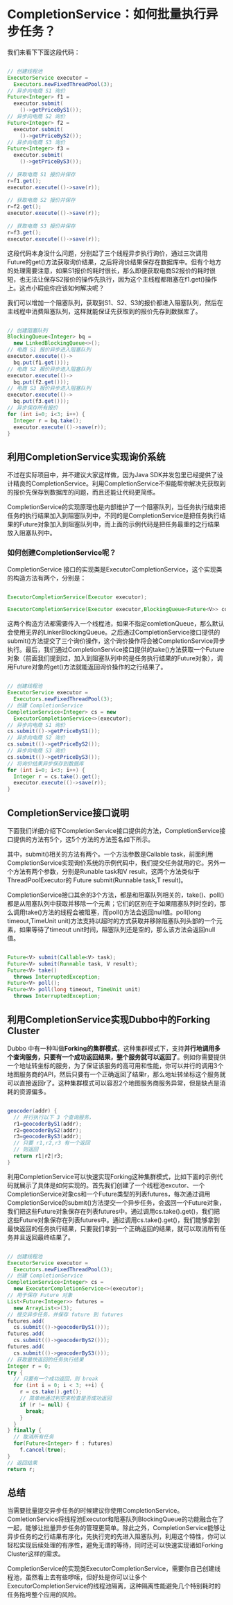 # CompletionService：如何批量执行异步任务？

我们来看下下面这段代码：

```java

// 创建线程池
ExecutorService executor =
  Executors.newFixedThreadPool(3);
// 异步向电商 S1 询价
Future<Integer> f1 = 
  executor.submit(
    ()->getPriceByS1());
// 异步向电商 S2 询价
Future<Integer> f2 = 
  executor.submit(
    ()->getPriceByS2());
// 异步向电商 S3 询价
Future<Integer> f3 = 
  executor.submit(
    ()->getPriceByS3());
    
// 获取电商 S1 报价并保存
r=f1.get();
executor.execute(()->save(r));
  
// 获取电商 S2 报价并保存
r=f2.get();
executor.execute(()->save(r));
  
// 获取电商 S3 报价并保存  
r=f3.get();
executor.execute(()->save(r));

```

这段代码本身没什么问题，分别起了三个线程异步执行询价，通过三次调用Future的get()方法获取询价结果，之后将询价结果保存在数据库中。但有个地方的处理需要注意，如果S1报价的耗时很长，那么即便获取电商S2报价的耗时很短，也无法让保存S2报价的操作先执行，因为这个主线程都阻塞在f1.get()操作上。这点小瑕疵你应该如何解决呢？

我们可以增加一个阻塞队列，获取到S1、S2、S3的报价都进入阻塞队列，然后在主线程中消费阻塞队列，这样就能保证先获取到的报价先存到数据库了。

```java

// 创建阻塞队列
BlockingQueue<Integer> bq =
  new LinkedBlockingQueue<>();
// 电商 S1 报价异步进入阻塞队列  
executor.execute(()->
  bq.put(f1.get()));
// 电商 S2 报价异步进入阻塞队列  
executor.execute(()->
  bq.put(f2.get()));
// 电商 S3 报价异步进入阻塞队列  
executor.execute(()->
  bq.put(f3.get()));
// 异步保存所有报价  
for (int i=0; i<3; i++) {
  Integer r = bq.take();
  executor.execute(()->save(r));
}  

```

## 利用CompletionService实现询价系统

不过在实际项目中，并不建议大家这样做，因为Java SDK并发包里已经提供了设计精良的CompletionService。利用CompletionService不但能帮你解决先获取到的报价先保存到数据库的问题，而且还能让代码更简练。

CompletionService的实现原理也是内部维护了一个阻塞队列，当任务执行结束把任务的执行结果加入到阻塞队列中，不同的是CompletionService是把任务执行结果的Future对象加入到阻塞队列中，而上面的示例代码是把任务最重的之行结果放入阻塞队列中。

### 如何创建CompletionService呢？

CompletionService 接口的实现类是ExecutorCompletionService，这个实现类的构造方法有两个，分别是：

```java

ExecutorCompletionService(Executor executor);

ExecutorCompletionService(Executor executor,BlockingQueue<Future<V>> completionQueue);

```

这两个构造方法都需要传入一个线程池，如果不指定comletionQueue，那么默认会使用无界的LinkerBlockingQueue。之后通过CompletionService接口提供的submit()方法提交了三个询价操作，这个询价操作将会被CompletionService异步执行。最后，我们通过CompletionService接口提供的take()方法获取一个Future对象（前面我们提到过，加入到阻塞队列中的是任务执行结果的Future对象），调用Future对象的get()方法就能返回询价操作的之行结果了。

```java

// 创建线程池
ExecutorService executor = 
  Executors.newFixedThreadPool(3);
// 创建 CompletionService
CompletionService<Integer> cs = new 
  ExecutorCompletionService<>(executor);
// 异步向电商 S1 询价
cs.submit(()->getPriceByS1());
// 异步向电商 S2 询价
cs.submit(()->getPriceByS2());
// 异步向电商 S3 询价
cs.submit(()->getPriceByS3());
// 将询价结果异步保存到数据库
for (int i=0; i<3; i++) {
  Integer r = cs.take().get();
  executor.execute(()->save(r));
}

```

## CompletionService接口说明

下面我们详细介绍下CompletionService接口提供的方法，CompletionService接口提供的方法有5个，这5个方法的方法签名如下所示。

其中，submit()相关的方法有两个。一个方法参数是Callable<V> task，前面利用CompletionService实现询价系统的示例代码中，我们提交任务就用的它。另外一个方法有两个参数，分别是Runable task和V result，这两个方法类似于ThreadPoolExecutor的<T> Future<T> submit(Runnable task,T result)。

CompletionService接口其余的3个方法，都是和阻塞队列相关的，take()、poll()都是从阻塞队列中获取并移除一个元素；它们的区别在于如果阻塞队列时空的，那么调用take()方法的线程会被阻塞，而poll()方法会返回null值。poll(long timeout,TimeUnit unit)方法支持以超时的方式获取并移除阻塞队列头部的一个元素，如果等待了timeout unit时间，阻塞队列还是空的，那么该方法会返回null值。

```java

Future<V> submit(Callable<V> task);
Future<V> submit(Runnable task, V result);
Future<V> take() 
  throws InterruptedException;
Future<V> poll();
Future<V> poll(long timeout, TimeUnit unit) 
  throws InterruptedException;

```

## 利用CompletionService实现Dubbo中的Forking Cluster

Dubbo 中有一种叫做**Forking的集群模式**，这种集群模式下，支持**并行地调用多个查询服务，只要有一个成功返回结果，整个服务就可以返回了**。例如你需要提供一个地址转坐标的服务，为了保证该服务的高可用和性能，你可以并行的调用3个地图服务商的API，然后只要有一个正确返回了结果r，那么地址转坐标这个服务就可以直接返回r了。这种集群模式可以容忍2个地图服务商服务异常，但是缺点是消耗的资源偏多。

```java

geocoder(addr) {
  // 并行执行以下 3 个查询服务， 
  r1=geocoderByS1(addr);
  r2=geocoderByS2(addr);
  r3=geocoderByS3(addr);
  // 只要 r1,r2,r3 有一个返回
  // 则返回
  return r1|r2|r3;
}

```

利用CompletionService可以快速实现Forking这种集群模式，比如下面的示例代码就展示了具体是如何实现的。首先我们创建了一个线程池excutor、一个CompletionService对象cs和一个Future<Integer>类型的列表futures，每次通过调用CompletionService的submit()方法提交一个异步任务，会返回一个Future对象，我们把这些Future对象保存在列表futures中。通过调用cs.take().get()，我们把这些Future对象保存在列表futures中。通过调用cs.take().get()，我们能够拿到最快返回的任务执行结果，只要我们拿到一个正确返回的结果，就可以取消所有任务并且返回最终结果了。

```java

// 创建线程池
ExecutorService executor =
  Executors.newFixedThreadPool(3);
// 创建 CompletionService
CompletionService<Integer> cs =
  new ExecutorCompletionService<>(executor);
// 用于保存 Future 对象
List<Future<Integer>> futures =
  new ArrayList<>(3);
// 提交异步任务，并保存 future 到 futures 
futures.add(
  cs.submit(()->geocoderByS1()));
futures.add(
  cs.submit(()->geocoderByS2()));
futures.add(
  cs.submit(()->geocoderByS3()));
// 获取最快返回的任务执行结果
Integer r = 0;
try {
  // 只要有一个成功返回，则 break
  for (int i = 0; i < 3; ++i) {
    r = cs.take().get();
    // 简单地通过判空来检查是否成功返回
    if (r != null) {
      break;
    }
  }
} finally {
  // 取消所有任务
  for(Future<Integer> f : futures)
    f.cancel(true);
}
// 返回结果
return r;

```

## 总结

当需要批量提交异步任务的时候建议你使用CompletionService。ComletionService将线程池Executor和阻塞队列BlockingQueue的功能融合在了一起，能够让批量异步任务的管理更简单。除此之外，CompletionService能够让异步任务的之行结果有序化，先执行完的先进入阻塞队列，利用这个特性，你可以轻松实现后续处理的有序性，避免无谓的等待，同时还可以快速实现诸如Forking Cluster这样的需求。

CompletionService的实现类ExecutorCompletionService，需要你自己创建线程池，虽然看上去有些啰嗦，但好处是你可以让多个ExecutorCompletionService的线程池隔离，这种隔离性能避免几个特别耗时的任务拖垮整个应用的风险。



